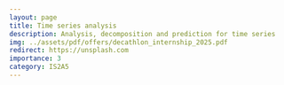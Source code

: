 ```yaml
---
layout: page
title: Time series analysis
description: Analysis, decomposition and prediction for time series
img: ../assets/pdf/offers/decathlon_internship_2025.pdf
redirect: https://unsplash.com
importance: 3
category: IS2A5
---
```



